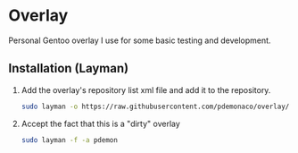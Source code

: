 # Overlay

Personal Gentoo overlay I use for some basic testing and development.

## Installation (Layman)

1. Add the overlay's repository list xml file and add it to the repository.

    ```bash
    sudo layman -o https://raw.githubusercontent.com/pdemonaco/overlay/master/repositories.xml
    ```
2. Accept the fact that this is a "dirty" overlay

    ```bash
    sudo layman -f -a pdemon
    ```
